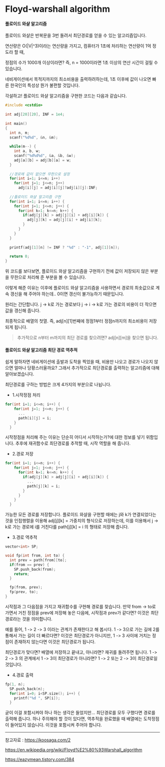 # Floyd-warshall algorithm

#### 플로이드 와샬 알고리즘

플로이드 와샬은 반복문을 3번 돌려서 최단경로를 얻을 수 있는 알고리즘입니다.

연산량은 O(|V|^3)이라는 연산량을 가지고, 컴퓨터가 1초에 처리하는 연산량이 1억 정도라 할 때,

정점의 수가 1000개 이상이라면? 즉, n = 1000이라면 1초 이상의 연산 시간이 걸릴 수 있습니다.

네비게이션에서 목적지까지의 최소비용을 출력하려하는데, 1초 이후에 값이 나오면 빠른 한국인의 특성상 뭔가 불편할 것입니다.

각설하고! 플로이드 와샬 알고리즘을 구현한 코드는 다음과 같습니다.

```c
#include <cstdio>    
    
int adj[20][20], INF = 1e4;    
    
int main()    
{    
  int n, m;    
  scanf("%d%d", &n, &m);    
    
  while(m--) {    
    int a, b, w;    
    scanf("%d%d%d", &a, &b, &w);    
    adj[a][b] = adj[b][a] = w;    
  }    
  
  //경로에 값이 없으면 무한으로 설정
  for(int i=1; i<=n; i++)    
    for(int j=1; j<=n; j++)    
      adj[i][j] = adj[i][j]?adj[i][j]:INF;    
  
  //플로이드 와샬 알고리즘 구현
  for(int i=1; i<=n; i++) {    
    for(int j=1; j<=n; j++) {    
      for(int k=1; k<=n; k++) {    
        if(adj[j][k] > adj[j][i] + adj[i][k]) {    
          adj[j][k] = adj[j][i] + adj[i][k];    
        }    
      }    
    }    
  }    
    
  printf(adj[1][n] != INF ? "%d" : "-1", adj[1][n]);    
    
  return 0;    
}  
```
위 코드를 보다보면, 플로이드 와샬 알고리즘을 구현하기 전에 값이 저장되지 않은 부분을 무한으로 처리해 준 부분을 볼 수 있습니다.

이렇게 해준 이유는 이후에 플로이드 와샬 알고리즘을 사용하면서 경로의 최솟값으로 계속 갱신을 해 주어야 하는데.. 0이면 갱신이 불가능하기 때문입니다.


원리는 간단합니다. j -> k로 가는 경로보다 j -> i -> k로 가는 경로의 비용이 더 작으면 값을 갱신해 줍니다.

최종적으로 배열의 첫열. 즉, adj[n][1]번째에 정점1부터 정점n까지의 최소비용이 저장되게 됩니다.

> 추가적으로 n부터 m까지의 최단 경로를 찾으려면? adj[n][m]을 찾으면 됩니다.


#### 플로이드 와샬 알고리즘 최단 경로 역추적

쉽게 말하자면 네비게이션에 출발과 도착을 찍었을 때, 비용만 나오고 경로가 나오지 않으면 얼마나 당황스러울까요? 그래서 추가적으로 최단경로를 출력하는 알고리즘에 대해 알아보겠습니다.

최단경로를 구하는 방법은 크게 4가지의 부분으로 나뉩니다.

- 1.시작정점 처리
```c
for(int i=1; i<=n; i++) {
    for(int j=1; j<=n; j++) {
      ...
      path[i][j] = i;
    }
  }
```

시작정점을 처리해 주는 이유는 단순히 어디서 시작하는가?에 대한 정보를 넣기 위함입니다. 추후에 재귀함수로 최단경로를 추적할 때, 시작 역할을 해 줍니다.

- 2.경로 저장

```c
for(int i=1; i<=n; i++) {
    for(int j=1; j<=n; j++) {
      for(int k=1; k<=n; k++) {
        if(adj[j][k] > adj[j][i] + adj[i][k]) {
          ...
          path[j][k] = i;
        }
      }
    }
  }
```

가능한 모든 경로를 저장합니다. 플로이드 와샬을 구현할 때에는 j와 k가 연결되었다는 것을 인접행렬을 이용해 adj[j][k] = 가중치의 형식으로 저장하는데, 이를 이용해서 j -> k로 가는 경로에 i를 거친다를 path[j][k] = i 의 형태로 저장해 줍니다.


- 3.경로 역추적
```c
vector<int> SP;

void fp(int from, int to) {
  int prev = path[from][to];
  if(from == prev) {
    SP.push_back(from);
    return;
  }

  fp(from, prev);
  fp(prev, to);
}
```

시작점과 그 다음점을 가지고 재귀함수를 구현해 경로를 찾습니다.
만약 from -> to로 가면서 거친 정점을 prev에 저장해 놓은 다음에, 시작점과 prev가 같다면? 이것은 최단경로라는 것을 의미합니다.

예를 들어, 1 -> 2 -> 3 이라는 관계가 존재한다고 해 봅시다. 1 -> 3으로 가는 길에 2를 통해서 가는 길이 더 빠르다면? 이것은 최단경로가 아니지만, 1 -> 3 사이에 거치는 정점이 존재하지 않는다면 이것은 최단경로가 됩니다.

최단경로가 맞다면? 배열에 저장하고 끝내고, 아니라면? 재귀를 돌려주면 됩니다.
1 -> 2 -> 3 의 관계에서 1 -> 3이 최단경로가 아니라면? 1 -> 2 또는 2 -> 3이 최단경로일 것입니다.


- 4.경로 출력
```c
fp(1, n);
  SP.push_back(n);
  for(int i=0; i<SP.size(); i++) {
    printf("%d ", SP[i]);
  }
 ```

굳이 이걸 포함시켜야 하나 하는 생각은 들었지만... 최단경로를 모두 구했다면 경로를 출력해 줍니다.
하나 주의해야 할 것이 있다면, 역추적을 완료했을 때 배열에는 도착정점이 들어있지 않습니다. 이것을 포함시켜 주어야 합니다.

----------------------------------------------------------------------------------------------------------------

참고자료 :
<https://koosaga.com/2>

<https://en.wikipedia.org/wiki/Floyd%E2%80%93Warshall_algorithm>

<https://eazymean.tistory.com/384>
